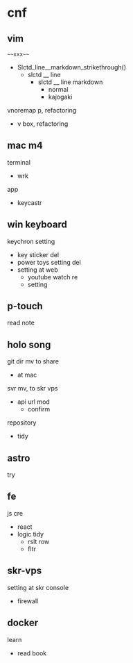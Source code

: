 
# cnf


## vim

`~~xxx~~`
- Slctd_line__markdown_strikethrough()
  - slctd __ line
    - slctd __ line markdown
      - normal
      - kajogaki


vnoremap p, refactoring
- v box, refactoring


## mac m4

terminal
- wrk

app
- keycastr


## win keyboard

keychron setting
- key sticker del
- power toys setting del
- setting at web
  - youtube watch re
  - setting


## p-touch

read note


## holo song

git dir mv to share
- at mac


svr mv, to skr vps
- api url mod
  - confirm


repository
- tidy


## astro

try


## fe

js cre
- react
- logic tidy
  - rslt row
  - fltr


## skr-vps

setting at skr console
- firewall


## docker

learn
- read book



